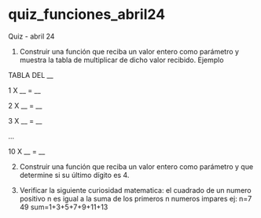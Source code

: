 # quiz_funciones_abril24
Quiz - abril 24

1. Construir una función que reciba un valor entero como parámetro y muestra la tabla de multiplicar de dicho valor recibido.  Ejemplo

TABLA DEL __

1 X __ = __

2 X __ = __

3 X __ = __

...

10 X __ = __



2. Construir una función que reciba un valor entero como parámetro y que determine si su último dígito es 4.

3. Verificar la siguiente curiosidad matematica:
el cuadrado de un numero positivo n es igual a la suma de los primeros n numeros impares ej: n=7 49 sum=1+3+5+7+9+11+13